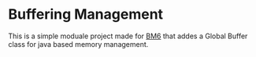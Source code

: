 # Buffering Management
This is a simple moduale project made for [BM6](https://github.com/vrglab/BluminEngine6) that addes a Global Buffer class for java based memory management.
